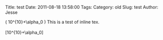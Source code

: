 Title: test
Date: 2011-08-18 13:58:00
Tags: 
Category: old
Slug: test
Author: Jesse

\( 10^{10}+\alpha_0 \) This is a test of inline tex.<br /><br />\[10^{10}+\alpha_0\]
